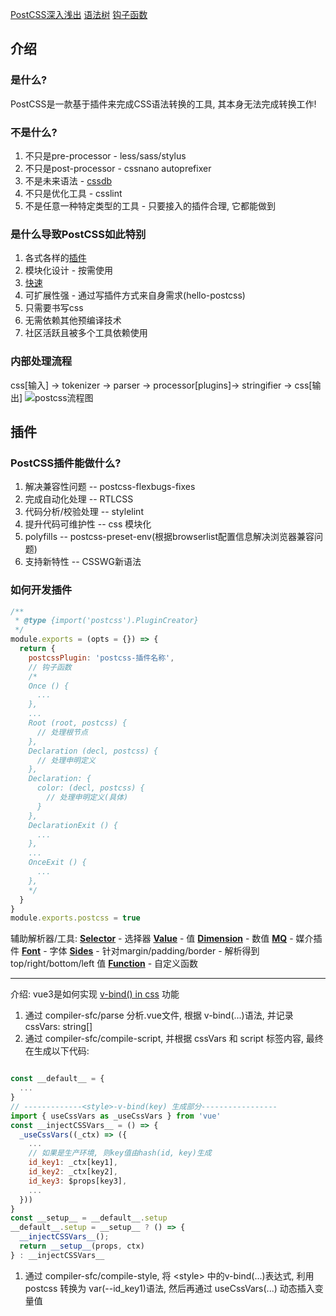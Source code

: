 [PostCSS深入浅出](https://webdesign.tutsplus.com/series/postcss-deep-dive--cms-889)
[语法树](https://astexplorer.net/)
[钩子函数](https://postcss.org/api/#plugin)

## 介绍
### 是什么?
PostCSS是一款基于插件来完成CSS语法转换的工具, 其本身无法完成转换工作!
### 不是什么?
1. 不只是pre-processor - less/sass/stylus
2. 不只是post-processor - cssnano autoprefixer
3. 不是未来语法 - [cssdb](https://cssdb.org/)
4. 不只是优化工具 - csslint
5. 不是任意一种特定类型的工具 - 只要接入的插件合理, 它都能做到

### 是什么导致PostCSS如此特别
1. 各式各样的[插件](https://www.postcss.parts/)
2. 模块化设计 - 按需使用
3. [快速](https://github.com/postcss/benchmark)
4. 可扩展性强 - 通过写插件方式来自身需求(hello-postcss)
5. 只需要书写css
6. 无需依赖其他预编译技术
7. 社区活跃且被多个工具依赖使用
### 内部处理流程
css[输入] -> tokenizer -> parser -> processor[plugins]-> stringifier -> css[输出]
![postcss流程图](https://upload.wikimedia.org/wikipedia/commons/thumb/a/aa/PostCSS_scheme.svg/512px-PostCSS_scheme.svg.png)


## 插件
### PostCSS插件能做什么?
1. 解决兼容性问题 -- postcss-flexbugs-fixes
2. 完成自动化处理 -- RTLCSS
3. 代码分析/校验处理 -- stylelint
4. 提升代码可维护性 -- css 模块化
5. polyfills -- postcss-preset-env(根据browserlist配置信息解决浏览器兼容问题)
6. 支持新特性 -- CSSWG新语法

### 如何开发插件
```javascript
/**
 * @type {import('postcss').PluginCreator}
 */
module.exports = (opts = {}) => {
  return {
    postcssPlugin: 'postcss-插件名称',
    // 钩子函数
    /*
    Once () {
      ...
    },
    ...
    Root (root, postcss) {
      // 处理根节点
    },
    Declaration (decl, postcss) {
      // 处理申明定义
    },
    Declaration: {
      color: (decl, postcss) {
        // 处理申明定义(具体)
      }
    },
    DeclarationExit () {
      ...
    },
    ...
    OnceExit () {
      ...
    },
    */
  }
}
module.exports.postcss = true
```



辅助解析器/工具: 
**[Selector](https://github.com/postcss/postcss-selector-parser)** - 选择器
**[Value](https://github.com/TrySound/postcss-value-parser)** - 值
**[Dimension](https://github.com/jedmao/parse-css-dimension)** - 数值
**[MQ](https://github.com/dryoma/postcss-media-query-parser)** - 媒介插件
**[Font](https://github.com/jedmao/parse-css-font)** - 字体
**[Sides](https://github.com/jedmao/parse-css-sides)** - 针对margin/padding/border - 解析得到 top/right/bottom/left 值
**[Function](https://github.com/andyjansson/postcss-functions)** - 自定义函数


--------------------
介绍: vue3是如何实现 [v-bind() in css](https://vuejs.org/api/sfc-css-features.html#v-bind-in-css) 功能
1. 通过 compiler-sfc/parse 分析.vue文件, 根据 v-bind(...)语法, 并记录 cssVars: string[]
2. 通过 compiler-sfc/compile-script, 并根据 cssVars 和 script 标签内容, 最终在生成以下代码:
``` javascript

const __default__ = {
  ...
}
// -------------<style>-v-bind(key) 生成部分-----------------
import { useCssVars as _useCssVars } from 'vue'
const __injectCSSVars__ = () => {
  _useCssVars((_ctx) => ({
    ...
    // 如果是生产环境, 则key值由hash(id, key)生成
    id_key1: _ctx[key1],
    id_key2: _ctx[key2],
    id_key3: $props[key3],
    ...
  }))
}
const __setup__ = __default__.setup
__default__.setup = __setup__ ? () => {
  __injectCSSVars__();
  return __setup__(props, ctx)
} : __injectCSSVars__

```

1. 通过 compiler-sfc/compile-style, 将 \<style> 中的v-bind(...)表达式, 利用 postcss 转换为 var(--id_key1)语法, 然后再通过 useCssVars(...) 动态插入变量值
